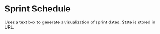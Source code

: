 # Sprint Schedule

Uses a text box to generate a visualization of sprint dates. State is stored in URL.
